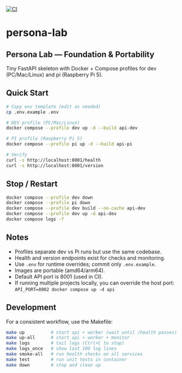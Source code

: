 [![CI](https://github.com/elvin-rivera23/persona-lab/actions/workflows/ci.yml/badge.svg?branch=main)](https://github.com/elvin-rivera23/persona-lab/actions/workflows/ci.yml)

# persona-lab

## Persona Lab — Foundation & Portability

Tiny FastAPI skeleton with Docker + Compose profiles for dev (PC/Mac/Linux) and pi (Raspberry Pi 5).

## Quick Start

```bash
# Copy env template (edit as needed)
cp .env.example .env

# DEV profile (PC/Mac/Linux)
docker compose --profile dev up -d --build api-dev

# PI profile (Raspberry Pi 5)
docker compose --profile pi up -d --build api-pi

# Verify
curl -s http://localhost:8001/health
curl -s http://localhost:8001/version
```

## Stop / Restart

```bash
docker compose --profile dev down
docker compose --profile pi down
docker compose --profile dev build --no-cache api-dev
docker compose --profile dev up -d api-dev
docker compose logs -f
```

## Notes

- Profiles separate dev vs Pi runs but use the same codebase.
- Health and version endpoints exist for checks and monitoring.
- Use `.env` for runtime overrides; commit only `.env.example`.
- Images are portable (amd64/arm64).
- Default API port is 8001 (used in CI).
- If running multiple projects locally, you can override the host port:
  `API_PORT=8002 docker compose up -d api`

## Development

For a consistent workflow, use the Makefile:

```bash
make up          # start api + worker (wait until /health passes)
make up-all      # start api + worker + monitor
make logs        # tail logs (Ctrl+C to stop)
make logs_once   # show last 100 log lines
make smoke-all   # run health checks on all services
make test        # run unit tests in container
make down        # stop and clean up
```
